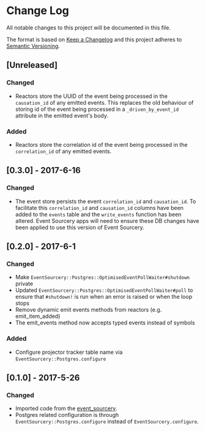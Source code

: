 # Change Log
All notable changes to this project will be documented in this file.

The format is based on [Keep a Changelog](http://keepachangelog.com/)
and this project adheres to [Semantic Versioning](http://semver.org/).

## [Unreleased]
### Changed
- Reactors store the UUID of the event being processed in the `causation_id`
  of any emitted events. This replaces the old behaviour of storing id of the
  event being processed in a `_driven_by_event_id` attribute in the emitted
  event's body.

### Added
- Reactors store the correlation id of the event being processed in the
  `correlation_id` of any emitted events.

## [0.3.0] - 2017-6-16
### Changed
- The event store persists the event `correlation_id` and `causation_id`.
  To facilitate this `correlation_id` and `causation_id` columns have been
  added to the `events` table and the `write_events` function has been
  altered. Event Sourcery apps will need to ensure these DB changes have
  been applied to use this version of Event Sourcery.

## [0.2.0] - 2017-6-1
### Changed
- Make `EventSourcery::Postgres::OptimisedEventPollWaiter#shutdown` private
- Updated `EventSourcery::Postgres::OptimisedEventPollWaiter#poll` to ensure that `#shutdown!` is run when an error is raised
or when the loop stops
- Remove dynamic emit events methods from reactors (e.g. emit_item_added)
- The emit_events method now accepts typed events instead of symbols

### Added
- Configure projector tracker table name via `EventSourcery::Postgres.configure`

## [0.1.0] - 2017-5-26
### Changed
- Imported code from the [event_sourcery](https://github.com/envato/event_sourcery).
- Postgres related configuration is through `EventSourcery::Postgres.configure`
  instead of `EventSourcery.configure`.
